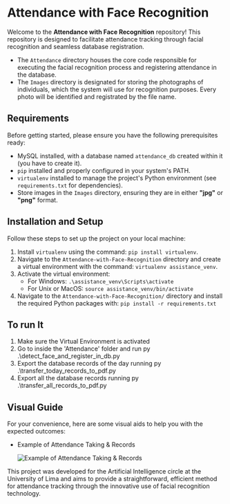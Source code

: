# Attendance with Face Recognition

Welcome to the **Attendance with Face Recognition** repository! This repository is designed to facilitate attendance tracking through facial recognition and seamless database registration.

- The `Attendance` directory houses the core code responsible for executing the facial recognition process and registering attendance in the database.
- The `Images` directory is designated for storing the photographs of individuals, which the system will use for recognition purposes. Every photo will be identified and registrated by the file name.

## Requirements

Before getting started, please ensure you have the following prerequisites ready:

- MySQL installed, with a database named `attendance_db` created within it (you have to create it).
- `pip` installed and properly configured in your system's PATH.
- `virtualenv` installed to manage the project's Python environment (see `requirements.txt` for dependencies).
- Store images in the `Images` directory, ensuring they are in either **"jpg"** or **"png"** format.

## Installation and Setup

Follow these steps to set up the project on your local machine:

1. Install `virtualenv` using the command: `pip install virtualenv`.
2.  Navigate to the `Attendance-with-Face-Recognition` directory and create a virtual environment with the command: 
    `virtualenv assistance_venv`.
3. Activate the virtual environment:
   - For Windows: `.\assistance_venv\Scripts\activate`
   - For Unix or MacOS: `source assistance_venv/bin/activate`
4. Navigate to the `Attendance-with-Face-Recognition/` directory and install the required Python packages with: 
    `pip install -r requirements.txt`

## To run It

1. Make sure the Virtual Environment is activated
2. Go to inside the 'Attendance' folder and run py .\detect_face_and_register_in_db.py
3. Export the database records of the day running py .\transfer_today_records_to_pdf.py
4. Export all the database records running py .\transfer_all_records_to_pdf.py

## Visual Guide

For your convenience, here are some visual aids to help you with the expected outcomes:

- Example of Attendance Taking & Records
  
  ![Example of Attendance Taking & Records](https://i.ibb.co/PYNx0JF/att.png)

This project was developed for the Artificial Intelligence circle at the University of Lima and aims to provide a straightforward, efficient method for attendance tracking through the innovative use of facial recognition technology.
